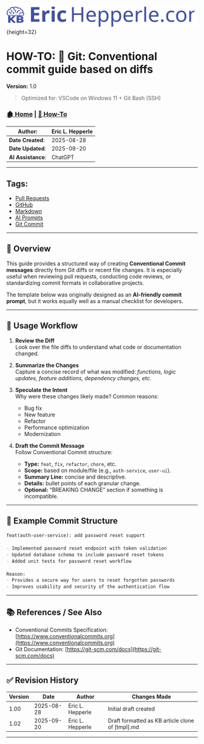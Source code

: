 <!-- 🔗 Custom Stylesheet -->
<link rel="stylesheet" href="../../_css/main.css">

<!-- 🖼️ Site Logo -->
![Site Logo](/_pix/logos/logo-ehw-kb.svg){height=32}

<!-- 📝 Title -->
# HOW-TO: 📘 Git: Conventional commit guide based on diffs

**Version:** 1.0


> Optimized for: VSCode on Windows 11 + Git Bash (SSH)
> 

<!-- 🧭 Navigation -->
### [🏚️ Home](../README.md) | [📁 How-To](index.md)

<!-- 👤 Metadata -->
| **Author**:        | Eric L. Hepperle |
| ------------------ | ---------------- |
| **Date Created**:  | 2025-08-28       |
| **Date Updated**:  | 2025-09-20       |
| **AI Assistance**: | ChatGPT          |


---

<!-- SECTION: Tags for short related (1-3 word phrase per tag) concepts (long titled articles belong in the References / See Also section above) -->
<section id="sec-tags">

## Tags:

- [Pull Requests](#)
- [GitHub](#)
- [Markdown](#)
- [AI Prompts](#)
- [Git Commit](#)


</section>




---


<!-- 🔍 Content Section Heading -->

## 📌 Overview

This guide provides a structured way of creating **Conventional Commit messages** directly from Git diffs or recent file changes. It is especially useful when reviewing pull requests, conducting code reviews, or standardizing commit formats in collaborative projects.  

The template below was originally designed as an **AI-friendly commit prompt**, but it works equally well as a manual checklist for developers.  


---


## 🔧 Usage Workflow

1. **Review the Diff**  
   Look over the file diffs to understand what code or documentation changed.  

2. **Summarize the Changes**  
   Capture a concise record of what was modified: *functions, logic updates, feature additions, dependency changes, etc.*  

3. **Speculate the Intent**  
   Why were these changes likely made? Common reasons:  
   - Bug fix  
   - New feature  
   - Refactor  
   - Performance optimization  
   - Modernization  

4. **Draft the Commit Message**  
   Follow Conventional Commit structure:  
   - **Type:** `feat`, `fix`, `refactor`, `chore`, etc.  
   - **Scope:** based on module/file (e.g., `auth-service`, `user-ui`).  
   - **Summary Line:** concise and descriptive.  
   - **Details:** bullet points of each granular change.  
   - **Optional:** “BREAKING CHANGE” section if something is incompatible.  


---


## 📝 Example Commit Structure

```md
feat(auth-user-service): add password reset support

- Implemented password reset endpoint with token validation
- Updated database schema to include password reset tokens
- Added unit tests for password reset workflow

Reason:
- Provides a secure way for users to reset forgotten passwords
- Improves usability and security of the authentication flow
```




---


## 📚 References / See Also

- Conventional Commits Specification: [https://www.conventionalcommits.org](https://www.conventionalcommits.org)
- Git Documentation: [https://git-scm.com/docs](https://git-scm.com/docs)




---



## ✅ Revision History

| Version | Date       | Author           | Changes Made                                     |
| ------- | ---------- | ---------------- | ------------------------------------------------ |
| 1.00    | 2025-08-28 | Eric L. Hepperle | Initial draft created                            |
| 1.02    | 2025-09-20 | Eric L. Hepperle | Draft formatted as KB article clone of [tmpl].md |

---
